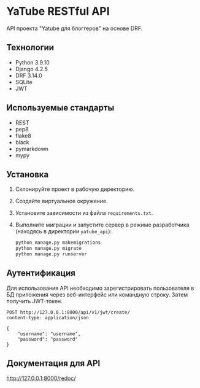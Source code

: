# YaTube RESTful API

API проекта "Yatube для блоггеров" на основе DRF.

## Технологии

- Python 3.9.10
- Django 4.2.5
- DRF 3.14.0
- SQLite
- JWT

## Используемые стандарты

- REST
- pep8
- flake8
- black
- pymarkdown
- mypy

## Установка

1. Склонируйте проект в рабочую директорию.
2. Создайте виртуальное окружение.
3. Установите зависимости из файла `requirements.txt`.
4. Выполните миграции и запустите сервер в режиме разработчика
   (находясь в директории `yatube_api`):

    ```bash
    python manage.py makemigrations
    python manage.py migrate
    python manage.py runserver
    ```

## Аутентификация

Для использования API необходимо зарегистрировать пользователя в БД приложения
через веб-интерфейс или командную строку. Затем получить JWT-токен.

 ```http
 POST http://127.0.0.1:8000/api/v1/jwt/create/
 content-type: application/json

 {
     "username": "username",
     "password": "password"
 }
 ```

## Документация для API

http://127.0.0.1:8000/redoc/
